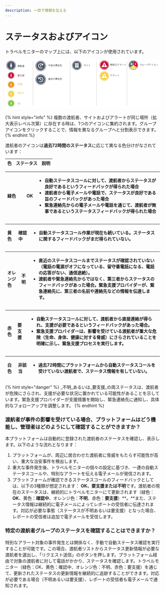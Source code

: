 ```yaml
---
description: 一目で情報を伝える
---
```


# ステータスおよびアイコン

トラベルモニターのマップ上には、以下のアイコンが使用されています。

![](../../.gitbook/assets/icons-traveller.jpg)

{% hint style="info" %}
複数の渡航者、サイトおよびアラートが同じ場所（拡大表示レベル次第）に存在する時は、1つのアイコンに集約されます。グループアイコンをクリックすることで、情報を異なるグループへと分割表示できます。
{% endhint %}

渡航者のアイコンは**過去72時間のステータス**に応じて異なる色分けがなされています：

| 色 | ステータス | 説明 |
| :--- | :--- | :--- |


<table>
  <thead>
    <tr>
      <th style="text-align:left">&#x7DD1;&#x8272;&#x3000;&#x3000;</th>
      <th style="text-align:left">OK</th>
      <th style="text-align:left">
        <ul>
          <li>&#x81EA;&#x52D5;&#x30B9;&#x30C6;&#x30FC;&#x30BF;&#x30B9;&#x30B3;&#x30FC;&#x30EB;&#x306B;&#x5BFE;&#x3057;&#x3066;&#x3001;&#x6E21;&#x822A;&#x8005;&#x304B;&#x3089;&#x30B9;&#x30C6;&#x30FC;&#x30BF;&#x30B9;&#x304C;&#x826F;&#x597D;&#x3067;&#x3042;&#x308B;&#x3068;&#x3044;&#x3046;&#x30D5;&#x30A3;&#x30FC;&#x30C9;&#x30D0;&#x30C3;&#x30AF;&#x304C;&#x5F97;&#x3089;&#x308C;&#x305F;&#x5834;&#x5408;</li>
          <li>&#x6E21;&#x822A;&#x8005;&#x304B;&#x3089;&#x96FB;&#x5B50;&#x30E1;&#x30FC;&#x30EB;&#x3084;&#x96FB;&#x8A71;&#x3067;&#x3001;&#x30B9;&#x30C6;&#x30FC;&#x30BF;&#x30B9;&#x304C;&#x826F;&#x597D;&#x3067;&#x3042;&#x308B;&#x65E8;&#x306E;&#x30D5;&#x30A3;&#x30FC;&#x30C9;&#x30D0;&#x30C3;&#x30AF;&#x304C;&#x3042;&#x3063;&#x305F;&#x5834;&#x5408;</li>
          <li>&#x7DCA;&#x6025;&#x9023;&#x7D61;&#x5148;&#x304B;&#x3089;&#x306E;&#x96FB;&#x5B50;&#x30E1;&#x30FC;&#x30EB;&#x3084;&#x96FB;&#x8A71;&#x3092;&#x901A;&#x3058;&#x3066;&#x3001;&#x6E21;&#x822A;&#x8005;&#x304C;&#x7121;&#x4E8B;&#x3067;&#x3042;&#x308B;&#x3068;&#x3044;&#x3046;&#x30B9;&#x30C6;&#x30FC;&#x30BF;&#x30B9;&#x30D5;&#x30A3;&#x30FC;&#x30C9;&#x30D0;&#x30C3;&#x30AF;&#x304C;&#x5F97;&#x3089;&#x308C;&#x305F;&#x5834;&#x5408;</li>
        </ul>
      </th>
    </tr>
  </thead>
  <tbody></tbody>
</table><table>
  <thead>
    <tr>
      <th style="text-align:left">&#x9EC4;&#x8272;</th>
      <th style="text-align:left"><b>&#x78BA;&#x8A8D;&#x4E2D;</b>
      </th>
      <th style="text-align:left">
        <ul>
          <li>&#x81EA;&#x52D5;&#x30B9;&#x30C6;&#x30FC;&#x30BF;&#x30B9;&#x30B3;&#x30FC;&#x30EB;&#x4F5C;&#x696D;&#x304C;&#x73FE;&#x5728;&#x3082;&#x7D9A;&#x3044;&#x3066;&#x3044;&#x308B;&#x3002;&#x30B9;&#x30C6;&#x30FC;&#x30BF;&#x30B9;&#x306B;&#x95A2;&#x3059;&#x308B;&#x30D5;&#x30A3;&#x30FC;&#x30C9;&#x30D0;&#x30C3;&#x30AF;&#x304C;&#x307E;&#x3060;&#x5F97;&#x3089;&#x308C;&#x3066;&#x3044;&#x306A;&#x3044;&#x3002;</li>
        </ul>
      </th>
    </tr>
  </thead>
  <tbody></tbody>
</table><table>
  <thead>
    <tr>
      <th style="text-align:left">&#x30AA;&#x30EC;&#x30F3;&#x30B8;&#x8272;</th>
      <th style="text-align:left"><b>&#x4E0D;&#x660E;  </b>
      </th>
      <th style="text-align:left">
        <ul>
          <li>&#x76F4;&#x8FD1;&#x306E;&#x30B9;&#x30C6;&#x30FC;&#x30BF;&#x30B9;&#x30B3;&#x30FC;&#x30EB;&#x307E;&#x3067;&#x30B9;&#x30C6;&#x30FC;&#x30BF;&#x30B9;&#x304C;&#x78BA;&#x8A8D;&#x3055;&#x308C;&#x3066;&#x3044;&#x306A;&#x3044;&#xFF08;&#x96FB;&#x8A71;&#x306E;&#x96FB;&#x6E90;&#x304C;&#x30AA;&#x30D5;&#x306B;&#x306A;&#x3063;&#x3066;&#x3044;&#x308B;&#x3001;&#x7559;&#x5B88;&#x756A;&#x96FB;&#x8A71;&#x306B;&#x306A;&#x308B;&#x3001;&#x96FB;&#x8A71;&#x306E;&#x5FDC;&#x7B54;&#x304C;&#x306A;&#x3044;&#x3001;&#x901A;&#x4FE1;&#x9014;&#x7D76;&#xFF09;&#x3002;</li>
          <li>&#x6E21;&#x822A;&#x8005;&#x3084;&#x7DCA;&#x6025;&#x9023;&#x7D61;&#x5148;&#x304B;&#x3089;&#x3067;&#x306F;&#x306A;&#x304F;&#x3001;&#x7B2C;&#x4E09;&#x8005;&#x304B;&#x3089;&#x30B9;&#x30C6;&#x30FC;&#x30BF;&#x30B9;&#x306E;&#x30D5;&#x30A3;&#x30FC;&#x30C9;&#x30D0;&#x30C3;&#x30AF;&#x304C;&#x3042;&#x3063;&#x305F;&#x5834;&#x5408;&#x3002;&#x7DCA;&#x6025;&#x652F;&#x63F4;&#x30D7;&#x30ED;&#x30D0;&#x30A4;&#x30C0;&#x30FC;&#x304C;&#x3001;&#x7DCA;&#x6025;&#x9023;&#x7D61;&#x5148;&#x306B;&#x3001;&#x7B2C;&#x4E09;&#x8005;&#x306E;&#x540D;&#x524D;&#x3084;&#x9023;&#x7D61;&#x5148;&#x306A;&#x3069;&#x306E;&#x60C5;&#x5831;&#x3092;&#x4F1D;&#x9054;&#x3057;&#x307E;&#x3059;&#x3002;</li>
        </ul>
      </th>
    </tr>
  </thead>
  <tbody></tbody>
</table><table>
  <thead>
    <tr>
      <th style="text-align:left">&#x8D64;&#x8272;</th>
      <th style="text-align:left"><b>&#x8981;&#x652F;&#x63F4;</b>
      </th>
      <th style="text-align:left">
        <ul>
          <li>&#x81EA;&#x52D5;&#x30B9;&#x30C6;&#x30FC;&#x30BF;&#x30B9;&#x30B3;&#x30FC;&#x30EB;&#x306B;&#x5BFE;&#x3057;&#x3066;&#x3001;&#x6E21;&#x822A;&#x8005;&#x304B;&#x3089;&#x76F4;&#x63A5;&#x9023;&#x7D61;&#x304C;&#x5F97;&#x3089;&#x308C;&#x3001;&#x652F;&#x63F4;&#x304C;&#x5FC5;&#x8981;&#x3067;&#x3042;&#x308B;&#x3068;&#x3044;&#x3046;&#x30D5;&#x30A3;&#x30FC;&#x30C9;&#x30D0;&#x30C3;&#x30AF;&#x304C;&#x3042;&#x3063;&#x305F;&#x5834;&#x5408;&#x3002;</li>
          <li>&#x7DCA;&#x6025;&#x652F;&#x63F4;&#x30D7;&#x30ED;&#x30D0;&#x30A4;&#x30C0;&#x30FC;&#x306F;&#x3001;&#x5F71;&#x97FF;&#x3092;&#x53D7;&#x3051;&#x3066;&#x3044;&#x308B;&#x6E21;&#x822A;&#x8005;&#x304C;&#x91CD;&#x5927;&#x306A;&#x5371;&#x967A;&#xFF08;&#x751F;&#x547D;&#x3001;&#x8EAB;&#x4F53;&#x3001;&#x5065;&#x5EB7;&#x306B;&#x5BFE;&#x3059;&#x308B;&#x8105;&#x5A01;&#xFF09;&#x306B;&#x3055;&#x3089;&#x3055;&#x308C;&#x3066;&#x3044;&#x308B;&#x3053;&#x3068;&#x3092;&#x660E;&#x78BA;&#x306B;&#x793A;&#x3057;&#x3001;&#x7DCA;&#x6025;&#x652F;&#x63F4;&#x30D7;&#x30ED;&#x30BB;&#x30B9;&#x3092;&#x5B9F;&#x884C;&#x3057;&#x307E;&#x3059;&#x3002;</li>
        </ul>
      </th>
    </tr>
  </thead>
  <tbody></tbody>
</table><table>
  <thead>
    <tr>
      <th style="text-align:left">&#x767D;&#x8272;</th>
      <th style="text-align:left"><b>&#x975E;&#x8A72;&#x5F53;</b>
      </th>
      <th style="text-align:left">
        <ul>
          <li>&#x904E;&#x53BB;72&#x6642;&#x9593;&#x306B;&#x30D7;&#x30E9;&#x30C3;&#x30C8;&#x30D5;&#x30A9;&#x30FC;&#x30E0;&#x304B;&#x3089;&#x81EA;&#x52D5;&#x30B9;&#x30C6;&#x30FC;&#x30BF;&#x30B9;&#x30B3;&#x30FC;&#x30EB;&#x3092;&#x53D7;&#x3051;&#x3066;&#x3044;&#x306A;&#x3044;&#x6E21;&#x822A;&#x8005;&#x3067;&#x3001;&#x30B9;&#x30C6;&#x30FC;&#x30BF;&#x30B9;&#x60C5;&#x5831;&#x3092;&#x6709;&#x3057;&#x3066;&#x3044;&#x306A;&#x3044;&#x3002;</li>
        </ul>
      </th>
    </tr>
  </thead>
  <tbody></tbody>
</table>{% hint style="danger" %}
_不明_あるいは_要支援_の両ステータスは、渡航者が危険にさらされ、支援が必要な状況に置かれている可能性があることを示しています。緊急支援プロバイダーが支援措置を開始し、緊急連絡先に通知し、具体的なフォローアップを調整します。
{% endhint %}

### **渡航者が事件の影響を受けている場合、プラットフォームはどう機能し、管理者はどのようにして確認することができますか？**

本プラットフォームは自動的に登録された渡航者のステータスを確認し、表示します。以下のような流れとなります：

1. プラットフォームが、周辺に居合わせた渡航者に脅威をもたらす可能性が高い、重大な治安事件を検出します。
2. 重大な事件発生後、トラベルモニターの個々の設定に基づき、一連の自動ステータスコールや、特別なアラートを伝える電子メールが発信されます。
3. プラットフォームが確認できるステータスコールのフィードバックとしては、以下の3種類が想定されます： **OK、要支援または不明**です。渡航者の現在のステータスは、継続的にトラベルモニターにて更新されます（緑色：**OK**、黄色：**確認中**、オレンジ色：**不明**、赤色：**要支援**）**。**また、ステータス情報は継続的に電子メールによってレポートの受信者に伝達されます。対応が必要な事態（ステータスが不明あるいは要支援）となった場合、レポートの受信者は追加で電子メールを受信します。

### 特定の渡航者グループのステータスを確認することはできますか？

特別なアラート対象の事件発生とは関係なく、手動で自動ステータス確認を実行することが可能です。この場合、渡航者リストからステータス更新情報が必要な渡航者を選出し、「リクエスト送信」のボタンを押します。プラットフォーム経由で対象の渡航者に対して電話がかかり、ステータスを確認します。トラベルモニター（緑色：OK、黄色：確認中、オレンジ色：不明、赤色：要支援）を通じて、更新されたステータスの更新情報を継続的に追跡することができます。対応が必要である場合（不明あるいは要支援）、レポートの受信者も電子メールで通知されます。

